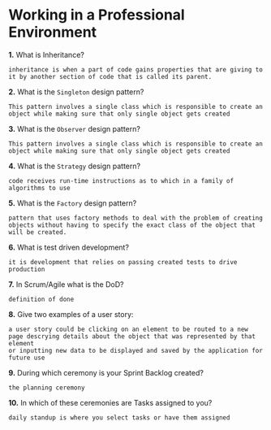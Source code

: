 # Working in a Professional Environment

**1.** What is Inheritance?
<!-- enter you answer in the space below -->
```
inheritance is when a part of code gains properties that are giving to it by another section of code that is called its parent. 
```
**2.** What is the `Singleton` design pattern?
<!-- enter you answer in the space below -->
```
This pattern involves a single class which is responsible to create an object while making sure that only single object gets created
```
**3.** What is the `Observer` design pattern?
<!-- enter you answer in the space below -->
```
This pattern involves a single class which is responsible to create an object while making sure that only single object gets created
```
**4.** What is the `Strategy` design pattern?
<!-- enter you answer in the space below -->
```
code receives run-time instructions as to which in a family of algorithms to use
```
**5.** What is the `Factory` design pattern?
<!-- enter you answer in the space below -->
```
pattern that uses factory methods to deal with the problem of creating objects without having to specify the exact class of the object that will be created. 
```
**6.** What is test driven development?
<!-- enter you answer in the space below -->
```
it is development that relies on passing created tests to drive production 
```
**7.** In Scrum/Agile what is the DoD?
<!-- enter you answer in the space below -->
```
definition of done 
```
**8.** Give two examples of a user story:
<!-- enter you answer in the space below -->
```
a user story could be clicking on an element to be routed to a new page descrying details about the object that was represented by that element
or inputting new data to be displayed and saved by the application for future use
```
**9.** During which ceremony is your Sprint Backlog created?
<!-- enter you answer in the space below -->
```
the planning ceremony
```
**10.** In which of these ceremonies are Tasks assigned to you?
<!-- enter you answer in the space below -->
```
daily standup is where you select tasks or have them assigned
```